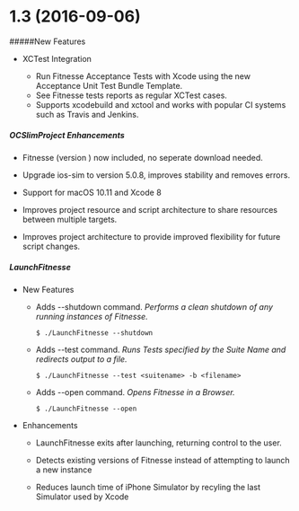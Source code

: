 1.3 (2016-09-06)
===

#####New Features

* XCTest Integration

	- Run Fitnesse Acceptance Tests with Xcode using the new Acceptance Unit Test Bundle Template.
	- See Fitnesse tests reports as regular XCTest cases.
	- Supports xcodebuild and xctool and works with popular CI systems such as Travis and Jenkins.
	
##### OCSlimProject Enhancements

* Fitnesse (version ) now included, no seperate download needed.

* Upgrade ios-sim to version 5.0.8, improves stability and removes errors.

* Support for macOS 10.11 and Xcode 8

* Improves project resource and script architecture to share resources between multiple targets.

* Improves project architecture to provide improved flexibility for future script changes.

##### LaunchFitnesse

* New Features

	* Adds --shutdown command. *Performs a clean shutdown of any running instances of Fitnesse.*

		```$ ./LaunchFitnesse --shutdown ```

	* Adds --test command. *Runs Tests specified by the Suite Name and redirects  output to a file.*

		```$ ./LaunchFitnesse --test <suitename> -b <filename>```

	* Adds --open command. *Opens Fitnesse in a Browser.*

		```$ ./LaunchFitnesse --open```
		
* Enhancements

	* LaunchFitnesse exits after launching, returning control to the user.

	* Detects existing versions of Fitnesse instead of attempting to launch a new instance
	
	* Reduces launch time of iPhone Simulator by recyling the last Simulator used by Xcode



